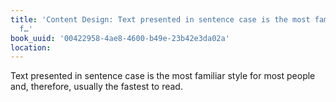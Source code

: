 ```yaml
---
title: 'Content Design: Text presented in sentence case is the most familiar style
  f…'
book_uuid: '00422958-4ae8-4600-b49e-23b42e3da02a'
location: 
---
```


Text presented in sentence case is the most familiar style for most people
and, therefore, usually the fastest to read.